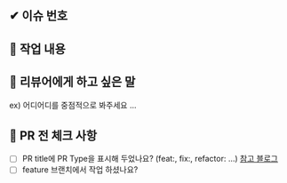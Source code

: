 ## ✔ 이슈 번호


## 📒 작업 내용


## 📢 리뷰어에게 하고 싶은 말
ex) 어디어디를 중점적으로 봐주세요 ...


## 📌 PR 전 체크 사항
- [ ] PR title에 PR Type을 표시해 두었나요? (feat:, fix:, refactor: ...) [참고 블로그](https://velog.io/@shin6403/Git-git-%EC%BB%A4%EB%B0%8B-%EC%BB%A8%EB%B2%A4%EC%85%98-%EC%84%A4%EC%A0%95%ED%95%98%EA%B8%B0)
- [ ] feature 브랜치에서 작업 하셨나요?